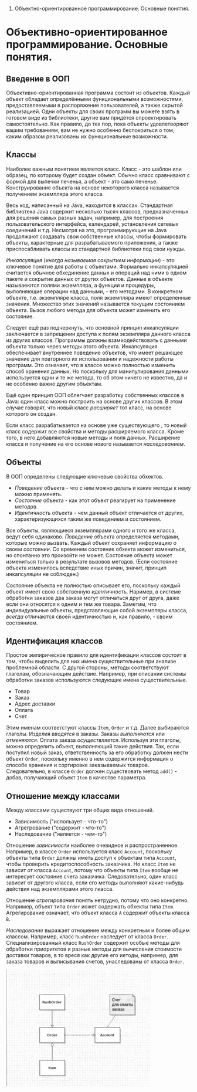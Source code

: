 1. Объектно-ориентированное программирование. Основные понятия.

# Объективно-ориентированное программирование. Основные понятия.
## Введение в ООП
Объективно-ориентированная программа состоит из объектов. Каждый объект обладает определёнными функциональными возможностями, предоставляемыми в распоряжение пользователей, а также скрытой реализацией. Одни объекты для своих программ вы можете взять в готовом виде из библиотеки, другие вам придётся спроектировать самостоятельно. Как правило, до тех пор, пока объекты удовлетворяют вашим требованиям, вам не нужно особенно беспокоиться о том, каким образом реализованы их функциональные возможности.

## Классы
Наиболее важным понятием является класс. Класс - это шаблон или образец, по которому будет создан объект. Обычно класс сравнивают с формой для выпечки печенья, а объект - это само печенье. Конструирование объекта на основе некоторого класса называется получением экземпляра этого класса.

Весь код, написанный на Java, находится в классах. Стандартная библиотека Java содержит несколько тысяч классов, предназначенных для решения самых разных задач, например, для построения пользовательского интерфейса, календарей, установления сетевых соединений и т.д. Несмотря на это, программирующие на Java продолжают создавать свои собственные классы, чтобы формировать объекты, характерные для разрабатываемого приложения, а также приспосабливать классы из стандартной библиотеки под свои нужды.

*Инкапсуляция* (*иногда называемая сокрытием информации*) - это ключевое понятие для работы с объектами. Формально инкапсуляцией считается обычное обхединение данных и операций над ними в одном пакете и сокрытие данных от других объектов. Данные в объекте называеются полями экземпляра, а функции и процедуры, выполняющие операции над данными, - его методами. В конкретном объекте, т.е. экземпляре класса, поля экземпляра имеют определенные значения. Множество этих значений называется текущим состоянием объекта. Вызов любого метода для объекта может изменить его состояние.

Следует ещё раз подчеркнуть, что основной принцип инкапсуляции заключается в запрещении доступа к полям экземпляра данного класса из других классов. Программы должны взамиодействовать с данными объекта только через методы этого объекта. Инкапсуляция обеспечивает внутреннее поведение объектов, что имеет решающее значение для повторного их использования и надежности работы программ. Это означает, что в классе можно полностью изменить способ хранения данных. Но поскольку для манипулирования данными используется одни и те же метода, то об этом ничего не известно, да и не особенно важно другим объектам.

Ещё один принцип ООП облегчает разработку собственных классов в Java: один класс можно построить на основе других классов. В этом случае говорят, что новый класс *расширяет* тот класс, на основе которого он создан. 

Если класс разрабатывается на основе уже существующего , то новый класс содержит все свойства и методы расширяемого класса. Кроме того, в него добавляются новые методы и поля данных. Расширение класса и получение на его основе нового называется *наследованием*.

## Объекты
В ООП определены следующие ключевые свойства обхектов.

- *Поведение* объекта - что с ним можно делать и какие методы к нему можно применять.
- *Состояние* объекта - как этот объект реагирует на применение методов.
- *Идентичность* объекта - чем данный объект отличается от других, характеризующихся таким же поведением и состоянием.

Все объекты, являющиеся экземплярами одного и того же класса, ведут себя одинаково. *Поведение* объекта определяется методами, которые можно вызвать. Каждый объект сохраняет информацию о своем *состоянии*. Со временем состояние обхекта может измениться, но спонтанно это произойти не может. Состояние объекта может измениться только в результате вызовов методов. (Если состояние объекта изменилось вследствие иных причин, значит, принцип инкапсуляции не соблюден.)

Состояние объекта не полностью описывает его, поскольку каждый объект имеет свою собственную *идентичность*. Наример, в системе обработки заказов два заказа могут отличаться друг от друга, даже если они относятся к одним и тем же товара. Заметим, что индивидуальные объекты, представляющие собой экземпляры класса, *всегда* отличаются своей идентичностью и, как правило, - своим состоянием.

## Идентификация классов
Простое эмпирическое правило для идентификации классов состоит в том, чтобы выделить для них имена существительные при анализе проблемной области. С другой стороны, методы соответствуют глаголам, обозначающим действие. Например, при описании системы обработки заказов используются следующие имена существительные.
- Товар
- Заказ
- Адрес доставки
- Оплата
- Счет

Этим именам соответстуют классы `Item`, `Order` и т.д.
Далее выбираются глаголы. Изделия *вводятся* в заказы. Заказы *выполняются* или *отменяются*. Оплата заказа *осуществляется*. Используя эти глаголы, можно определить объект, выполняющий такие действия. Так, если поступил новый заказ, ответственность за его обработку должен нести объект `Order`, поскольку именно в нем содержится информация о способе хранения и сортировке заказываемых товаров. Следовательно, в классе `Order` должен существовать метод `add()` - добав, получающий объект `Item` в качестве параметра.

## Отношение между классами
Между классами существуют три общих вида отношений.

- Зависимость ("использует - что-то")
- Агрегрование ("содержит - что-то")
- Наследование ("является - чем-то")

Отношение *зависимости* наиболее очевидное и распространенное. Например, в классе `Order` используется класс `Account`, поскольку объекты типа `Order` должны иметь доступ к объектам типа `Account`, чтобы проверить кредитоспособность заказчика. Но класс `Item` не зависит от класса `Account`, потому что объекты типа `Item` вообще не интересует состояние счета заказчика. Следовательно, один класс зависит от другого класса, если его методы выполняют какие-нибудь действия над экземплярами этого лкасса.

Отношение *агрегирования* понять нетрудно, потому что оно конкретно. Например, объект типа `Order` иожет содержать обхекты типа `Item`. Агрегирование означает, что объект класса `A` содержит объекты класса `B`.

*Наследование* выражает отношение между конкретным и более общим классом. Например, класс `RushOrder` наследует от класса `Order`. Специализированный класс `RushOrder` содержит особые методы для обработки приоритетов и разные методы для вычисления стоимости доставки товаров, в то вреся как другие его иетоды, например, для заказа товаров и выписывания счетов, унаследованы от класса `Order`.


![cd5221b9fcbf4bdc4257a51516051338.png](../../_resources/3f2f7c3e25824a02b85c0d74e984b8c8.png)


